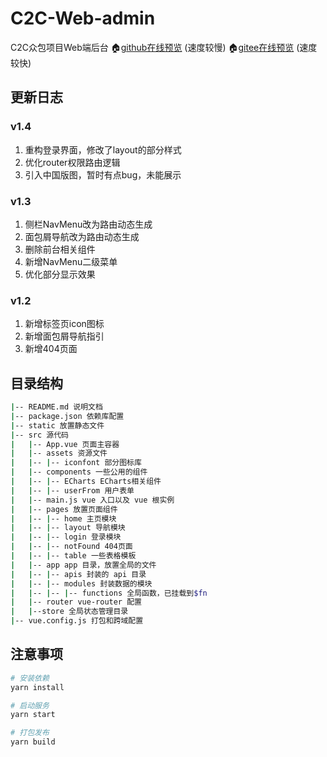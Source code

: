 # C2C-Web-admin
C2C众包项目Web端后台
🏠[github在线预览](https://sunstark.github.io/C2C-Web-admin/dist/#) (速度较慢)
🏠[gitee在线预览](http://sunstark.gitee.io/c2c-web-admin/#) (速度较快)

## 更新日志
### v1.4
1. 重构登录界面，修改了layout的部分样式
2. 优化router权限路由逻辑
3. 引入中国版图，暂时有点bug，未能展示

### v1.3
1. 侧栏NavMenu改为路由动态生成
2. 面包屑导航改为路由动态生成
3. 删除前台相关组件
4. 新增NavMenu二级菜单
5. 优化部分显示效果

### v1.2
1. 新增标签页icon图标
2. 新增面包屑导航指引
3. 新增404页面

## 目录结构
```bash
|-- README.md 说明文档
|-- package.json 依赖库配置
|-- static 放置静态文件
|-- src 源代码
|   |-- App.vue 页面主容器
|   |-- assets 资源文件
|   |-- |-- iconfont 部分图标库
|   |-- components 一些公用的组件
|   |-- |-- ECharts ECharts相关组件
|   |-- |-- userFrom 用户表单
|   |-- main.js vue 入口以及 vue 根实例
|   |-- pages 放置页面组件
|   |-- |-- home 主页模块
|   |-- |-- layout 导航模块
|   |-- |-- login 登录模块
|   |-- |-- notFound 404页面
|   |-- |-- table 一些表格模板
|   |-- app app 目录，放置全局的文件
|   |-- |-- apis 封装的 api 目录
|   |-- |-- modules 封装数据的模块
|   |-- |-- |-- functions 全局函数，已挂载到$fn
|   |-- router vue-router 配置
|   |--store 全局状态管理目录
|-- vue.config.js 打包和跨域配置
```
## 注意事项
```bash
# 安装依赖
yarn install

# 启动服务
yarn start

# 打包发布
yarn build
```
